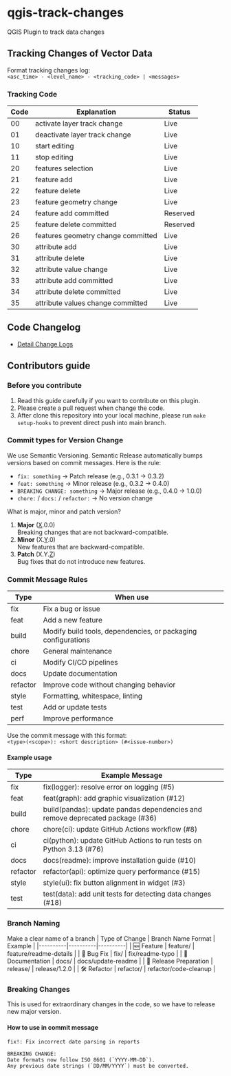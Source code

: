 # qgis-track-changes
QGIS Plugin to track data changes

## Tracking Changes of Vector Data
Format tracking changes log: <br>
`<asc_time> - <level_name> - <tracking_code> | <messages>`

### Tracking Code
| Code | Explanation | Status |
|----------|----------|----------|
| 00 | activate layer track change | Live |
| 01 | deactivate layer track change | Live |
| 10 | start editing | Live |
| 11 | stop editing | Live |
| 20 | features selection | Live |
| 21 | feature add | Live |
| 22 | feature delete | Live |
| 23 | feature geometry change | Live |
| 24 | feature add committed | Reserved |
| 25 | feature delete committed | Reserved |
| 26 | features geometry change committed | Live |
| 30 | attribute add | Live |
| 31 | attribute delete | Live |
| 32 | attribute value change | Live |
| 33 | attribute add committed | Live |
| 34 | attribute delete committed | Live |
| 35 | attribute values change committed | Live |

## Code Changelog
- [Detail Change Logs](./CHANGELOG.md)

## Contributors guide
### Before you contribute
1. Read this guide carefully if you want to contribute on this plugin.
2. Please create a pull request when change the code.
3. After clone this repository into your local machine, please run `make setup-hooks` to prevent direct push into main branch.

### Commit types for Version Change
We use Semantic Versioning. Semantic Release automatically bumps versions based on commit messages. Here is the rule:
- `fix: something` → Patch release (e.g., 0.3.1 → 0.3.2)
- `feat: something` → Minor release (e.g., 0.3.2 → 0.4.0)
- `BREAKING CHANGE: something` → Major release (e.g., 0.4.0 → 1.0.0)
- `chore:` / `docs:` / `refactor:` → No version change

What is major, minor and patch version?
1. **Major** (<u>X</u>.0.0) <br>
Breaking changes that are not backward-compatible.
2. **Minor** (X.<u>Y</u>.0) <br>
New features that are backward-compatible.
3. **Patch** (X.Y.<u>Z</u>) <br>
Bug fixes that do not introduce new features.

### Commit Message Rules
| Type | When use |
|----------|----------|
| fix  | Fix a bug or issue  |
| feat | Add a new feature  |
| build | Modify build tools, dependencies, or packaging configurations  |
| chore | General maintenance  |
| ci | Modify CI/CD pipelines  |
| docs | Update documentation  |
| refactor | Improve code without changing behavior  |
| style | Formatting, whitespace, linting  |
| test | Add or update tests  |
| perf | Improve performance  |

Use the commit message with this format: <br>
`<type>(<scope>): <short description> (#<issue-number>)`

#### Example usage
| Type | Example Message |
|----------|----------|
| fix  | fix(logger): resolve error on logging (#5)  |
| feat  | feat(graph): add graphic visualization (#12)  |
| build  | build(pandas): update pandas dependencies and remove deprecated package (#36)  |
| chore  | chore(ci): update GitHub Actions workflow (#8)  |
| ci  | ci(python): update GitHub Actions to run tests on Python 3.13 (#76)  |
| docs  | docs(readme): improve installation guide (#10)  |
| refactor  | refactor(api): optimize query performance (#15)  |
| style  | style(ui): fix button alignment in widget (#3)  |
| test  | test(data): add unit tests for detecting data changes (#18)  |

### Branch Naming
Make a clear name of a branch
| Type of Change | Branch Name Format | Example |
|----------|----------|----------|
| 🆕 Feature | feature/<short-name> | feature/readme-details |
| 🐛 Bug Fix | fix/<short-name> | fix/readme-typo |
| 📝 Documentation | docs/<short-name> | docs/update-readme |
| 🚀 Release Preparation | release/<version> | release/1.2.0 |
| 🛠️ Refactor | refactor/<short-name> | refactor/code-cleanup |

### Breaking Changes
This is used for extraordinary changes in the code, so we have to release new major version.
#### How to use in commit message
```
fix!: Fix incorrect date parsing in reports

BREAKING CHANGE: 
Date formats now follow ISO 8601 (`YYYY-MM-DD`).  
Any previous date strings (`DD/MM/YYYY`) must be converted.
```
